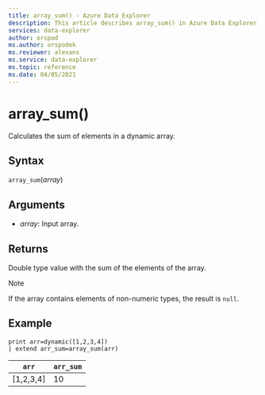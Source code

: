 ```yaml
---
title: array_sum() - Azure Data Explorer
description: This article describes array_sum() in Azure Data Explorer.
services: data-explorer
author: orspod
ms.author: orspodek
ms.reviewer: alexans
ms.service: data-explorer
ms.topic: reference
ms.date: 04/05/2021
---
```

# array_sum()

Calculates the sum of elements in a dynamic array.

## Syntax

`array_sum`(*array*)

## Arguments

* *array*: Input array.

## Returns

Double type value with the sum of the elements of the array.

> [!NOTE]
> If the array contains elements of non-numeric types, the result is `null`.


## Example

<!-- csl: https://help.kusto.windows.net/Samples -->
```kusto
print arr=dynamic([1,2,3,4]) 
| extend arr_sum=array_sum(arr)
```
|`arr`|`arr_sum`|
|---|---|
|[1,2,3,4]|10|

